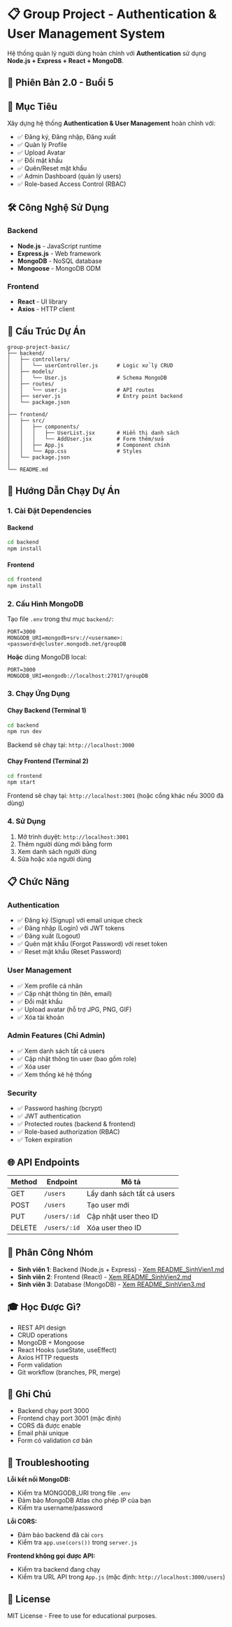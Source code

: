 # 📋 Group Project - Authentication & User Management System

Hệ thống quản lý người dùng hoàn chỉnh với **Authentication** sử dụng **Node.js + Express + React + MongoDB**.

## 🌟 Phiên Bản 2.0 - Buổi 5

## 🎯 Mục Tiêu

Xây dựng hệ thống **Authentication & User Management** hoàn chỉnh với:
- ✅ Đăng ký, Đăng nhập, Đăng xuất
- ✅ Quản lý Profile
- ✅ Upload Avatar
- ✅ Đổi mật khẩu
- ✅ Quên/Reset mật khẩu
- ✅ Admin Dashboard (quản lý users)
- ✅ Role-based Access Control (RBAC)

## 🛠️ Công Nghệ Sử Dụng

### Backend
- **Node.js** - JavaScript runtime
- **Express.js** - Web framework
- **MongoDB** - NoSQL database
- **Mongoose** - MongoDB ODM

### Frontend
- **React** - UI library
- **Axios** - HTTP client

## 📁 Cấu Trúc Dự Án

```
group-project-basic/
├── backend/
│   ├── controllers/
│   │   └── userController.js      # Logic xử lý CRUD
│   ├── models/
│   │   └── User.js                # Schema MongoDB
│   ├── routes/
│   │   └── user.js                # API routes
│   ├── server.js                  # Entry point backend
│   └── package.json
│
├── frontend/
│   ├── src/
│   │   ├── components/
│   │   │   ├── UserList.jsx       # Hiển thị danh sách
│   │   │   └── AddUser.jsx        # Form thêm/sửa
│   │   ├── App.js                 # Component chính
│   │   └── App.css                # Styles
│   └── package.json
│
└── README.md
```

## 🚀 Hướng Dẫn Chạy Dự Án

### 1. Cài Đặt Dependencies

#### Backend
```bash
cd backend
npm install
```

#### Frontend
```bash
cd frontend
npm install
```

### 2. Cấu Hình MongoDB

Tạo file `.env` trong thư mục `backend/`:

```env
PORT=3000
MONGODB_URI=mongodb+srv://<username>:<password>@cluster.mongodb.net/groupDB
```

**Hoặc** dùng MongoDB local:
```env
PORT=3000
MONGODB_URI=mongodb://localhost:27017/groupDB
```

### 3. Chạy Ứng Dụng

#### Chạy Backend (Terminal 1)
```bash
cd backend
npm run dev
```
Backend sẽ chạy tại: `http://localhost:3000`

#### Chạy Frontend (Terminal 2)
```bash
cd frontend
npm start
```
Frontend sẽ chạy tại: `http://localhost:3001` (hoặc cổng khác nếu 3000 đã dùng)

### 4. Sử Dụng

1. Mở trình duyệt: `http://localhost:3001`
2. Thêm người dùng mới bằng form
3. Xem danh sách người dùng
4. Sửa hoặc xóa người dùng

## 📋 Chức Năng

### Authentication
- ✅ Đăng ký (Signup) với email unique check
- ✅ Đăng nhập (Login) với JWT tokens
- ✅ Đăng xuất (Logout)
- ✅ Quên mật khẩu (Forgot Password) với reset token
- ✅ Reset mật khẩu (Reset Password)

### User Management
- ✅ Xem profile cá nhân
- ✅ Cập nhật thông tin (tên, email)
- ✅ Đổi mật khẩu
- ✅ Upload avatar (hỗ trợ JPG, PNG, GIF)
- ✅ Xóa tài khoản

### Admin Features (Chỉ Admin)
- ✅ Xem danh sách tất cả users
- ✅ Cập nhật thông tin user (bao gồm role)
- ✅ Xóa user
- ✅ Xem thống kê hệ thống

### Security
- ✅ Password hashing (bcrypt)
- ✅ JWT authentication
- ✅ Protected routes (backend & frontend)
- ✅ Role-based authorization (RBAC)
- ✅ Token expiration

## 🌐 API Endpoints

| Method | Endpoint | Mô tả |
|--------|----------|-------|
| GET | `/users` | Lấy danh sách tất cả users |
| POST | `/users` | Tạo user mới |
| PUT | `/users/:id` | Cập nhật user theo ID |
| DELETE | `/users/:id` | Xóa user theo ID |

## 👥 Phân Công Nhóm

- **Sinh viên 1**: Backend (Node.js + Express) - [Xem README_SinhVien1.md](./README_SinhVien1.md)
- **Sinh viên 2**: Frontend (React) - [Xem README_SinhVien2.md](./README_SinhVien2.md)
- **Sinh viên 3**: Database (MongoDB) - [Xem README_SinhVien3.md](./README_SinhVien3.md)

## 🎓 Học Được Gì?

- REST API design
- CRUD operations
- MongoDB + Mongoose
- React Hooks (useState, useEffect)
- Axios HTTP requests
- Form validation
- Git workflow (branches, PR, merge)

## 📝 Ghi Chú

- Backend chạy port 3000
- Frontend chạy port 3001 (mặc định)
- CORS đã được enable
- Email phải unique
- Form có validation cơ bản

## 🐛 Troubleshooting

**Lỗi kết nối MongoDB:**
- Kiểm tra MONGODB_URI trong file `.env`
- Đảm bảo MongoDB Atlas cho phép IP của bạn
- Kiểm tra username/password

**Lỗi CORS:**
- Đảm bảo backend đã cài `cors`
- Kiểm tra `app.use(cors())` trong `server.js`

**Frontend không gọi được API:**
- Kiểm tra backend đang chạy
- Kiểm tra URL API trong `App.js` (mặc định: `http://localhost:3000/users`)

## 📄 License

MIT License - Free to use for educational purposes.

